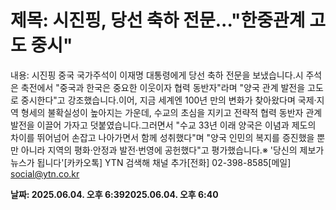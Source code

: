 # **제목: 시진핑, 당선 축하 전문..."한중관계 고도 중시"**

  내용: 시진핑 중국 국가주석이 이재명 대통령에게 당선 축하 전문을 보냈습니다.시 주석은 축전에서 "중국과 한국은 중요한 이웃이자 협력 동반자"라며 "양국 관계 발전을 고도로 중시한다"고 강조했습니다.이어, 지금 세계엔 100년 만의 변화가 찾아왔다며 국제·지역 형세의 불확실성이 높아지는 가운데, 수교의 초심을 지키고 전략적 협력 동반자 관계 발전을 이끌어 가자고 덧붙였습니다.그러면서 "수교 33년 이래 양국은 이념과 제도의 차이를 뛰어넘어 손잡고 나아가면서 함께 성취했다"며 "양국 인민의 복지를 증진했을 뿐만 아니라 지역의 평화·안정과 발전·번영에 공헌했다"고 평가했습니다.※ '당신의 제보가 뉴스가 됩니다'[카카오톡] YTN 검색해 채널 추가[전화] 02-398-8585[메일] social@ytn.co.kr

  **날짜: 2025.06.04. 오후 6:392025.06.04. 오후 6:40**